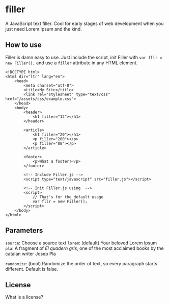 filler
======

A JavaScript text filler. Cool for early stages of web development when you just need Lorem Ipsum and the kind.

## How to use

Filler is damn easy to use. Just include the script, init Filler with `var fllr = new Filler();` and use a `filler` attribute in any HTML element.

```
<!DOCTYPE html>
<html dir="ltr" lang="en">
	<head>
		<meta charset="utf-8">
		<title>My Site</title>
		<link rel="stylesheet" type="text/css" href="/assets/css/example.css">
	</head>
	<body>
		<header>
			<h1 filler="12"></h1>
		</header>
		
		<article>
			<h1 filler="20"></h1>
			<p filler="200"></p>
			<p filler="88"></p>
		</article>
		
		<footer>
			<p>What a footer!</p>
		</footer>

		<!-- Include Filler.js -->
		<script type="text/javascript" src="filler.js"></script>

		<!-- Init Filler.js using  -->
		<script>
			// That's for the default usage
			var fllr = new Filler();
		</script>
	</body>
</html>
```

## Parameters

`source`: Choose a source text
	`lorem`: (default) Your beloved Lorem Ipsum
	`pla`: A fragment of *El quadern gris*, one of the most acclaimed books by the catalan writer Josep Pla

`randomize`: (bool) Randomize the order of text, so every paragraph starts different. Default is false.

## License
What is a license?


